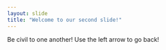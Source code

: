 ```yaml
---
layout: slide
title: "Welcome to our second slide!"
---
```


Be civil to one another!
Use the left arrow to go back!
